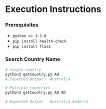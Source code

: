 # Execution Instructions

### Prerequisites

* `python >= 3.3.0`
* `pip install health-check`
* `pip install flask`

### Search Country Name
```bash
# Single country
python3 getCountry.py AU 
# Expected Output - Australia

# Multiple countries
python3 getCountry.py AU AD

# Expected Output - Australia Andorra
```